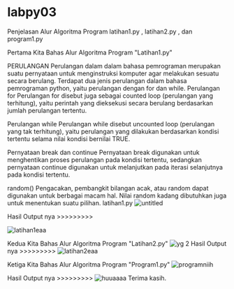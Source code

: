 # labpy03
Penjelasan Alur Algoritma Program latihan1.py , latihan2.py , dan program1.py

Pertama Kita Bahas Alur Algoritma Program "Latihan1.py"

PERULANGAN Perulangan dalam dalam bahasa pemrograman merupakan suatu pernyataan untuk menginstruksi komputer agar melakukan sesuatu secara berulang. Terdapat dua jenis perulangan dalam bahasa pemrograman python, yaitu perulangan dengan for dan while.
Perulangan for
Perulangan for disebut juga sebagai counted loop (perulangan yang terhitung), yaitu perintah yang dieksekusi secara berulang berdasarkan jumlah perulangan tertentu.



Perulangan while
Perulangan while disebut uncounted loop (perulangan yang tak terhitung), yaitu perulangan yang dilakukan berdasarkan kondisi tertentu selama nilai kondisi bernilai TRUE. 



Pernyataan break dan continue Pernyataan break digunakan untuk menghentikan proses perulangan pada kondisi tertentu, sedangkan pernyataan continue digunakan untuk melanjutkan pada iterasi selanjutnya pada kondisi tertentu. 



random() Pengacakan, pembangkit bilangan acak, atau random dapat digunakan untuk berbagai macam hal. Nilai random kadang dibutuhkan juga untuk menentukan suatu pilihan.
latihan1.py
![untitled](https://user-images.githubusercontent.com/46559356/52992086-e1f59f00-3441-11e9-9bf6-c334ee581428.png)


Hasil Output nya >>>>>>>>>

![latihan1eaa](https://user-images.githubusercontent.com/46559356/52992095-e9b54380-3441-11e9-838d-4febfe6e30eb.png)

Kedua Kita Bahas Alur Algoritma Program "Latihan2.py"
![yg 2](https://user-images.githubusercontent.com/46559356/52992102-ef128e00-3441-11e9-9711-6e4caebe1dfe.png)
Hasil Output nya >>>>>>>>>
![latihan2eaa](https://user-images.githubusercontent.com/46559356/52993095-7d3c4380-3445-11e9-938a-c52e5be83315.png)

Ketiga Kita Bahas Alur Algoritma Program "Program1.py"
![programniih](https://user-images.githubusercontent.com/46559356/52992746-44e83580-3444-11e9-8f6e-f164f9f45a26.png)

Hasil Output nya >>>>>>>>>
![huuaaaa](https://user-images.githubusercontent.com/46559356/52992926-e53e5a00-3444-11e9-9408-4d2b1f1b5a56.png)
Terima kasih.

